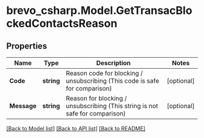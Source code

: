 # brevo_csharp.Model.GetTransacBlockedContactsReason
## Properties

Name | Type | Description | Notes
------------ | ------------- | ------------- | -------------
**Code** | **string** | Reason code for blocking / unsubscribing (This code is safe for comparison) | [optional] 
**Message** | **string** | Reason for blocking / unsubscribing (This string is not safe for comparison) | [optional] 

[[Back to Model list]](../README.md#documentation-for-models) [[Back to API list]](../README.md#documentation-for-api-endpoints) [[Back to README]](../README.md)

